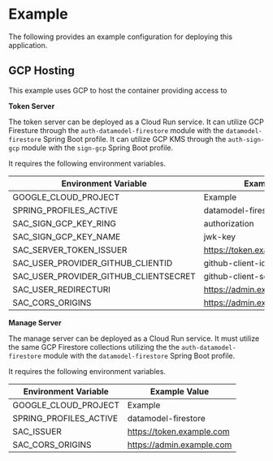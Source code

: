 # Example

The following provides an example configuration for deploying this application.

## GCP Hosting

This example uses GCP to host the container providing access to

**Token Server**

The token server can be deployed as a Cloud Run service.
It can utilize GCP Firesture through the `auth-datamodel-firestore` module with the `datamodel-firestore` Spring Boot profile.
It can utilize GCP KMS through the `auth-sign-gcp` module with the `sign-gcp` Spring Boot profile.

It requires the following environment variables.

| Environment Variable                  | Example Value                      |
| ------------------------------------- | ---------------------------------- |
| GOOGLE_CLOUD_PROJECT                  | Example                            |
| SPRING_PROFILES_ACTIVE                | datamodel-firestore,sign-gcp       |
| SAC_SIGN_GCP_KEY_RING                 | authorization                      |
| SAC_SIGN_GCP_KEY_NAME                 | jwk-key                            |
| SAC_SERVER_TOKEN_ISSUER               | https://token.example.com          |
| SAC_USER_PROVIDER_GITHUB_CLIENTID     | github-client-id                   |
| SAC_USER_PROVIDER_GITHUB_CLIENTSECRET | github-client-secret               |
| SAC_USER_REDIRECTURI                  | https://admin.example.com/callback |
| SAC_CORS_ORIGINS                      | https://admin.example.com          |

**Manage Server**

The manage server can be deployed as a Cloud Run service.
It must utilize the same GCP Firestore collections utilizing the the `auth-datamodel-firestore` module with the `datamodel-firestore` Spring Boot profile.

It requires the following environment variables.

| Environment Variable   | Example Value             |
| ---------------------- | ------------------------- |
| GOOGLE_CLOUD_PROJECT   | Example                   |
| SPRING_PROFILES_ACTIVE | datamodel-firestore       |
| SAC_ISSUER             | https://token.example.com |
| SAC_CORS_ORIGINS       | https://admin.example.com |
